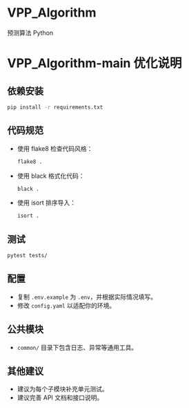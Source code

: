 # VPP_Algorithm
预测算法  Python

# VPP_Algorithm-main 优化说明

## 依赖安装

```bash
pip install -r requirements.txt
```

## 代码规范

- 使用 flake8 检查代码风格：
  ```bash
  flake8 .
  ```
- 使用 black 格式化代码：
  ```bash
  black .
  ```
- 使用 isort 排序导入：
  ```bash
  isort .
  ```

## 测试

```bash
pytest tests/
```

## 配置

- 复制 `.env.example` 为 `.env`，并根据实际情况填写。
- 修改 `config.yaml` 以适配你的环境。

## 公共模块

- `common/` 目录下包含日志、异常等通用工具。

## 其他建议

- 建议为每个子模块补充单元测试。
- 建议完善 API 文档和接口说明。
